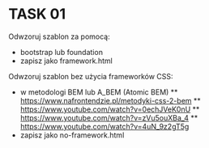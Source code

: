 # TASK 01

Odwzoruj szablon za pomocą:
* bootstrap lub foundation
* zapisz jako framework.html

Odwzoruj szablon bez użycia frameworków CSS:
* w metodologi BEM lub A_BEM (Atomic BEM) 
** https://www.nafrontendzie.pl/metodyki-css-2-bem
** https://www.youtube.com/watch?v=0echJVeK0nU
** https://www.youtube.com/watch?v=zVu5ouXBa_4
** https://www.youtube.com/watch?v=4uN_9z2gT5g
* zapisz jako no-framework.html